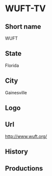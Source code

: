 # WUFT-TV

## Short name

WUFT

## State

Florida

## City

Gainesville

## Logo



## Url

http://www.wuft.org/

## History



## Productions



